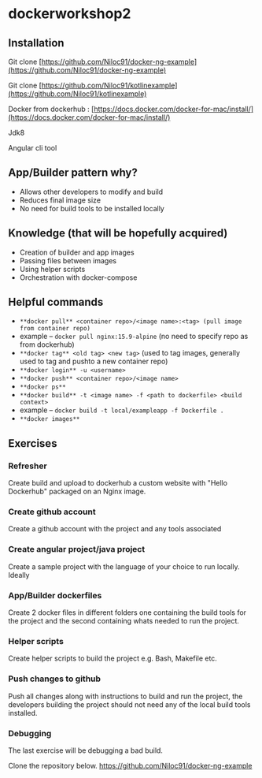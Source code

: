 # dockerworkshop2

## Installation

Git clone [https://github.com/Niloc91/docker-ng-example](https://github.com/Niloc91/docker-ng-example)

Git clone [https://github.com/Niloc91/kotlinexample](https://github.com/Niloc91/kotlinexample)

Docker  from dockerhub : [https://docs.docker.com/docker-for-mac/install/](https://docs.docker.com/docker-for-mac/install/)

Jdk8

Angular cli tool

## App/Builder pattern why?

- Allows other developers to modify and build
- Reduces final image size
- No need for build tools to be installed locally

## Knowledge (that will be hopefully acquired)

- Creation of builder and app images
- Passing files between images
- Using helper scripts
- Orchestration with docker-compose

## Helpful commands

- `**docker pull** <container repo>/<image name>:<tag> (pull image from container repo)`
- example – `docker pull nginx:15.9-alpine` (no need to specify repo as from dockerhub)
- `**docker tag** <old tag> <new tag>` (used to tag images, generally used to tag and pushto a new container repo)
- `**docker login** -u <username>`
- `**docker push** <container repo>/<image name>`
- `**docker ps**`
- `**docker build** -t <image name> -f <path to dockerfile> <build context>`
- example – `docker build -t local/exampleapp -f Dockerfile .`
- `**docker images**`

## Exercises

### Refresher
Create build and upload to dockerhub a custom website with "Hello Dockerhub" packaged on an Nginx image.

### Create github account
Create a github account with the project and any tools associated

### Create angular project/java project
Create a sample project with the language of your choice to run locally. Ideally  

### App/Builder dockerfiles
Create 2 docker files in different folders one containing the 
build tools for the project and the second containing whats needed
to run the project.

### Helper scripts
Create helper scripts to build the project e.g. Bash, Makefile etc.

### Push changes to github
Push all changes along with instructions to build and run the project, the developers building the project
should not need any of the local build tools installed.

### Debugging
The last exercise will be debugging a bad build.

Clone the repository below.
https://github.com/Niloc91/docker-ng-example

